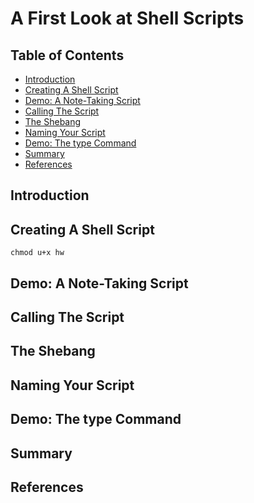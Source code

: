 # A First Look at Shell Scripts

## Table of Contents

<!-- START doctoc generated TOC please keep comment here to allow auto update -->
<!-- DON'T EDIT THIS SECTION, INSTEAD RE-RUN doctoc TO UPDATE -->

- [Introduction](#introduction)
- [Creating A Shell Script](#creating-a-shell-script)
- [Demo: A Note-Taking Script](#demo-a-note-taking-script)
- [Calling The Script](#calling-the-script)
- [The Shebang](#the-shebang)
- [Naming Your Script](#naming-your-script)
- [Demo: The type Command](#demo-the-type-command)
- [Summary](#summary)
- [References](#references)

<!-- END doctoc generated TOC please keep comment here to allow auto update -->

## Introduction

## Creating A Shell Script

```shell script
chmod u+x hw
```

## Demo: A Note-Taking Script

## Calling The Script

## The Shebang

## Naming Your Script

## Demo: The type Command

## Summary

## References
